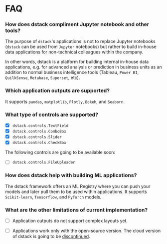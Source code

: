 # FAQ

### How does dstack compliment Jupyter notebook and other tools?

The purpose of `dstack`'s applications is not to replace Jupyter notebooks \(`dstack` can be used from `Jupyter` notebooks\) but rather to build in-house data applications for non-technical colleagues within the company.

In other words, dstack is a platform for building internal in-house data applications, e.g. for advanced analysis or prediction in business units as an addition to normal business intelligence tools \(Tableau, `Power BI`, `QuilkSense`, `Metabase`, `Superset`, etc\).

### Which application outputs are supported?

It supports `pandas`, `matplotlib`, `Plotly`, `Bokeh`, and `Seaborn`.

### What type of controls are supported?

* [x] `dstack.controls.TextField`
* [x] `dstack.controls.ComboBox`
* [x] `dstack.controls.Slider`
* [x] `dstack.controls.CheckBox`

The following controls are going to be available soon:

* [ ] `dstack.controls.FileUploader`

### How does dstack help with building ML applications?

The dstack framework offers an ML Registry where you can push your models and later pull them to be used within applications. It supports `Scikit-learn`, `Tensorflow`, and `PyTorch` models.

### What are the other limitations of current implementation?

* [ ] Application outputs do not support complex layouts yet.
* [ ] Applications work only with the open-source version. The cloud version of dstack is going to be [discontinued](https://blog.dstack.ai/discontinuing-cloud-and-r-to-fully-focus-on-open-source-data-applications-using-python).

